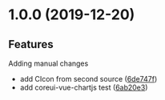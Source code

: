 # 1.0.0 (2019-12-20)

## Features

Adding manual changes

* add CIcon from second source ([6de747f](https://github.com/woothu/vue-ts-test/commit/6de747f2ba7db85fcfea7c9fa1020c237535d085))
* add coreui-vue-chartjs test ([6ab20e3](https://github.com/woothu/vue-ts-test/commit/6ab20e39a4e4917dc3f59a84c83d9fe937e1b84f))
